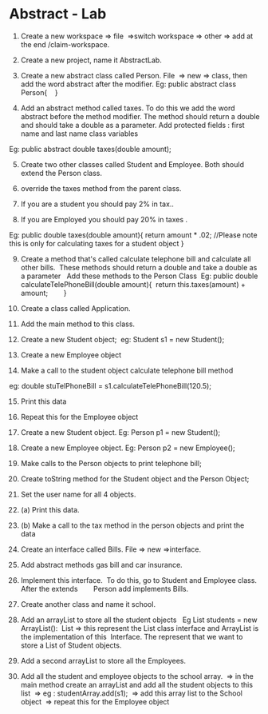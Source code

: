 # Abstract - Lab

1. Create a new workspace => file  =>switch workspace => other => add at the end /claim-workspace.

2. Create a new project, name it AbstractLab.

3. Create a new abstract class called Person. File  => new => class, then add the word abstract after the modifier. Eg: public abstract class Person{    } 

4. Add an abstract method called taxes.
To do this we add the word abstract before the method modifier. The method should return a double and should take a double as a parameter. Add protected fields : first name and last name class variables 

Eg: public abstract double taxes(double amount);

5. Create two other classes called Student and Employee. Both should extend the Person class. 

6. override the taxes method from the parent class.

7. If you are a student you should pay 2% in tax..

8. If you are Employed you should pay 20% in taxes .

Eg: public double taxes(double amount){
return amount * .02;
//Please note this is only for calculating taxes for a student object
}

9. Create a method that's called calculate telephone bill and calculate all other bills.
 These methods should return a double and take a double as a parameter 
 Add these methods to the Person Class
 Eg: public double calculateTelePhoneBill(double amount){
 return this.taxes(amount) + amount;
       }

10. Create a class called Application.

11. Add the main method to this class.

12. Create a new Student object;  eg: Student s1 = new Student();

13. Create a new Employee object

14. Make a call to the student object calculate telephone bill method 

eg: double stuTelPhoneBill = s1.calculateTelePhoneBill(120.5);

15. Print this data 

16. Repeat this for the Employee object 

17. Create a new Student object. Eg: Person p1 = new Student();

18. Create a new Employee object. Eg: Person p2 = new Employee();

19. Make calls to the Person objects to print telephone bill;

20. Create toString method for the Student object and the Person Object;

21. Set the user name for all 4 objects.

22. (a) Print this data.

22. (b) Make a call to the tax method in the person objects and print the data

23. Create an interface called Bills. File => new =>interface. 

24. Add abstract methods gas bill and car insurance.

25. Implement this interface.  To do this, go to Student and Employee class. After the extends 
      Person add implements Bills.

26. Create another class and name it school.

27. Add an arrayList to store all the student objects 
 Eg List<Student> students = new ArrayList<Student>():
 List => this represent the List class interface and ArrayList is the implementation of this
 Interface. The <Student> represent that we want to store a List of Student objects.


28. Add a second arrayList to store all the Employees.

29. Add all the student and employee objects to the school array.
 => in the main method create an arrayList and add all the student objects to this list
 => eg : studentArray.add(s1);
 => add this array list to the School object  => repeat this for the Employee object
